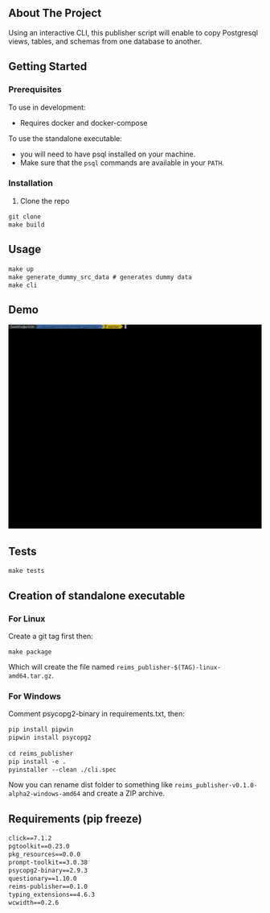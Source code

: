 ## About The Project

Using an interactive CLI, this publisher script will enable to
copy Postgresql views, tables, and schemas from one database to
another.

## Getting Started

### Prerequisites

To use in development:
- Requires docker and docker-compose

To use the standalone executable:
- you will need to have psql installed on your machine.
- Make sure that the `psql` commands are available in your `PATH`.

### Installation

1. Clone the repo
```shell
git clone
make build
```

## Usage

```shell
make up
make generate_dummy_src_data # generates dummy data
make cli
```

## Demo

<img src="./intro.gif">


## Tests

```shell
make tests
```


## Creation of standalone executable

### For Linux

Create a git tag first then:

```
make package
```

Which will create the file named `reims_publisher-$(TAG)-linux-amd64.tar.gz`.

### For Windows

Comment psycopg2-binary in requirements.txt, then:

```
pip install pipwin
pipwin install psycopg2

cd reims_publisher
pip install -e .
pyinstaller --clean ./cli.spec
```

Now you can rename dist folder to something like `reims_publisher-v0.1.0-alpha2-windows-amd64`
and create a ZIP archive.


## Requirements (pip freeze)

    click==7.1.2
    pgtoolkit==0.23.0
    pkg_resources==0.0.0
    prompt-toolkit==3.0.38
    psycopg2-binary==2.9.3
    questionary==1.10.0
    reims-publisher==0.1.0
    typing_extensions==4.6.3
    wcwidth==0.2.6
